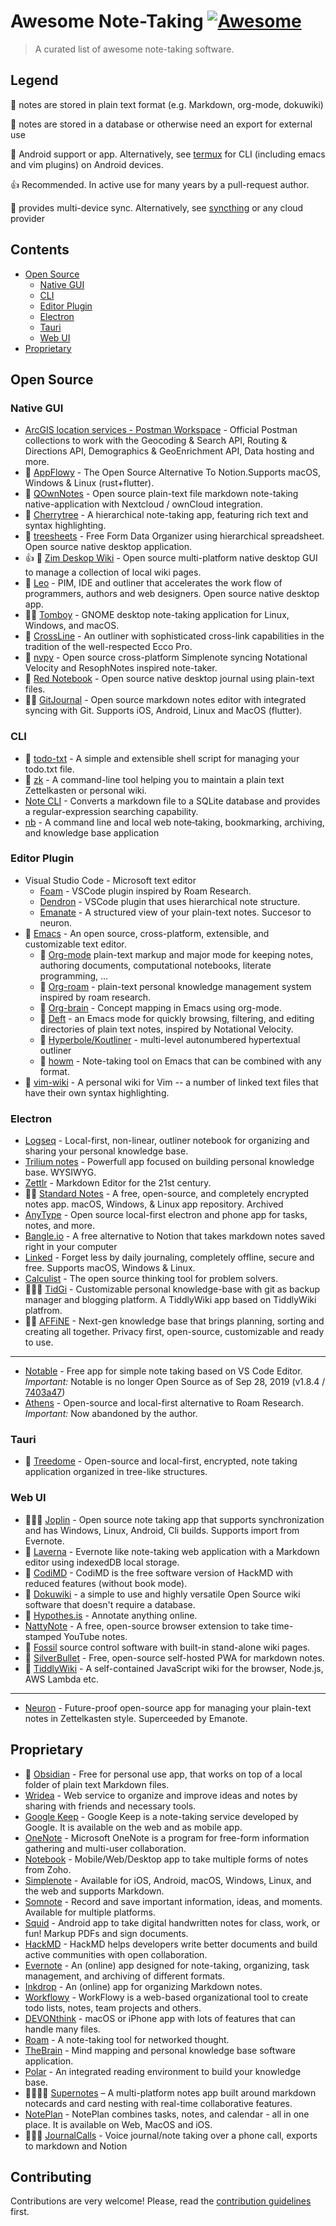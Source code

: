 # Awesome Note-Taking [![Awesome](https://awesome.re/badge.svg)](https://awesome.re)

> A curated list of awesome note-taking software.

## Legend

  📖 notes are stored in plain text format (e.g. Markdown, org-mode, dokuwiki)

  📕 notes are stored in a database or otherwise need an export for external use

  🤖 Android support or app. Alternatively, see [termux](https://termux.dev/) for CLI (including emacs and vim plugins) on Android devices.

  👍 Recommended. In active use for many years by a pull-request author.

  🔁 provides multi-device sync. Alternatively, see [syncthing](https://syncthing.net/) or any cloud provider

## Contents

* [Open Source](#open-source)
  * [Native GUI](#native-gui)
  * [CLI](#cli)
  * [Editor Plugin](#editor-plugin)
  * [Electron](#electron)
  * [Tauri](#tauri)
  * [Web UI](#web-ui)
* [Proprietary](#proprietary)

## Open Source

### Native GUI
* [ArcGIS location services - Postman Workspace](https://www.postman.com/arcgis-developer/workspace/arcgis-location-services) - Official Postman collections to work with the Geocoding & Search API, Routing & Directions API, Demographics & GeoEnrichment API, Data hosting and more.
* 📕 [AppFlowy](https://github.com/AppFlowy-IO/AppFlowy) - The Open Source Alternative To Notion.Supports macOS, Windows & Linux (rust+flutter).
* 📖 [QOwnNotes](https://www.qownnotes.org/) - Open source plain-text file markdown note-taking native-application with Nextcloud / ownCloud integration.
* 📕 [Cherrytree](http://www.giuspen.com/cherrytree) - A hierarchical note-taking app, featuring rich text and syntax highlighting.
* 📕 [treesheets](https://github.com/aardappel/treesheets) -  Free Form Data Organizer using hierarchical spreadsheet. Open source native desktop application.
* 👍 📖 [Zim Deskop Wiki](https://zim-wiki.org/) - Open source multi-platform native desktop GUI to manage a collection of local wiki pages.
* 📕 [Leo](https://leo-editor.github.io/) - PIM, IDE and outliner that accelerates the work flow of programmers, authors and web designers. Open source native desktop app.
* 🤖🔁  [Tomboy](https://wiki.gnome.org/Apps/Tomboy) - GNOME desktop note-taking application for Linux, Windows, and macOS.
* 📕 [CrossLine](https://github.com/rochus-keller/CrossLine) - An outliner with sophisticated cross-link capabilities in the tradition of the well-respected Ecco Pro.
* 📖 [nvpy](https://github.com/cpbotha/nvpy) - Open source cross-platform Simplenote syncing Notational Velocity and ResophNotes inspired note-taker.
* 📖 [Red Notebook](https://rednotebook.app/) - Open source native desktop journal using plain-text files.
* 📖🤖 [GitJournal](https://github.com/GitJournal/GitJournal) - Open source markdown notes editor with integrated syncing with Git. Supports iOS, Android, Linux and MacOS (flutter).

### CLI
* 📖 [todo-txt](https://github.com/todotxt/todo.txt-cli) -  A simple and extensible shell script for managing your todo.txt file.
* 📖 [zk](https://github.com/mickael-menu/zk) - A command-line tool helping you to maintain a plain text Zettelkasten or personal wiki.
* [Note CLI](https://github.com/yuis-ice/note-cli) - Converts a markdown file to a SQLite database and provides a regular-expression searching capability.
* [nb](https://github.com/xwmx/nb) - A command line and local web note‑taking, bookmarking, archiving, and knowledge base application

### Editor Plugin
* Visual Studio Code - Microsoft text editor
  * [Foam](https://foambubble.github.io/) - VSCode plugin inspired by Roam Research.
  * [Dendron](https://github.com/dendronhq/dendron) - VSCode plugin that uses hierarchical note structure.
  * [Emanate](https://github.com/srid/emanote) - A structured view of your plain-text notes. Succesor to neuron.
* 🤖 [Emacs](https://www.gnu.org/software/emacs/) - An open source, cross-platform, extensible, and customizable text editor.
  * 📖 [Org-mode](https://orgmode.org/) plain-text markup and major mode for keeping notes, authoring documents, computational notebooks, literate programming, …
  * 📖 [Org-roam](https://www.orgroam.com/) - plain-text personal knowledge management system inspired by roam research.
  * 📖 [Org-brain](https://github.com/Kungsgeten/org-brain) - Concept mapping in Emacs using org-mode.
  * 📖 [Deft](https://github.com/jrblevin/deft) - an Emacs mode for quickly browsing, filtering, and editing directories of plain text notes, inspired by Notational Velocity.
  * 📖 [Hyperbole/Koutliner](https://www.gnu.org/software/hyperbole/) - multi-level autonumbered hypertextual outliner
  * 📖 [howm](https://kaorahi.github.io/howm/) - Note-taking tool on Emacs that can be combined with any format.
* 📖 [vim-wiki](https://github.com/vimwiki/vimwiki) - A personal wiki for Vim -- a number of linked text files that have their own syntax highlighting.

### Electron
* [Logseq](https://github.com/logseq/logseq) - Local-first, non-linear, outliner notebook for organizing and sharing your personal knowledge base.
* [Trilium notes](https://github.com/zadam/trilium) - Powerfull app focused on building personal knowledge base. WYSIWYG.
* [Zettlr](https://www.zettlr.com/) - Markdown Editor for the 21st century.
* 🤖🔁  [Standard Notes](https://github.com/standardnotes/app) - A free, open-source, and completely encrypted notes app. macOS, Windows, & Linux app repository. Archived 
* [AnyType](https://anytype.io/) - Open source local-first electron and phone app for  tasks, notes, and more.
* [Bangle.io](https://bangle.io) - A free alternative to Notion that takes markdown notes saved right in your computer
* [Linked](https://github.com/lostdesign/linked) - Forget less by daily journaling, completely offline, secure and free. Supports macOS, Windows & Linux.
* [Calculist](https://calculist.io/) - The open source thinking tool for problem solvers.
* 📖🤖🔁 [TidGi](https://github.com/tiddly-gittly/TidGi-Desktop) - Customizable personal knowledge-base with git as backup manager and blogging platform. A TiddlyWiki app based on TiddlyWiki platfrom.
* 📕🔁 [AFFiNE](https://github.com/toeverything/AFFiNE) - Next-gen knowledge base that brings planning, sorting and creating all together. Privacy first, open-source, customizable and ready to use. 
---
* [Notable](https://notable.app/) - Free app for simple note taking based on VS Code Editor. *Important:* Notable is no longer Open Source as of Sep 28, 2019 (v1.8.4 / [7403a47](https://github.com/notable/notable/commit/7403a47f7602860d227268dda08e3b6f504fd30c))
* [Athens](https://github.com/athensresearch/athens) - Open-source and local-first alternative to Roam Research. *Important:* Now abandoned by the author.

### Tauri
* 📕 [Treedome](https://codeberg.org/solver-orgz/treedome) - Open-source and local-first, encrypted, note taking application organized in tree-like structures.

### Web UI
* 📖🤖🔁  [Joplin](https://joplinapp.org/) - Open source note taking app that supports synchronization and has Windows, Linux, Android, Cli builds. Supports import from Evernote.
* 📕 [Laverna](https://laverna.cc) - Evernote like note-taking web application with a Markdown editor using indexedDB local storage.
* 📖 [CodiMD](https://github.com/hackmdio/codimd) - CodiMD is the free software version of HackMD with reduced features (without book mode).
* 📖 [Dokuwiki](https://www.dokuwiki.org/dokuwiki) - a simple to use and highly versatile Open Source wiki software that doesn't require a database.
* 📕 [Hypothes.is](https://hypothes.is/) - Annotate anything online.
* [NattyNote](https://github.com/ahmedelq/NattyNote) -  A free, open-source browser extension to take time-stamped YouTube notes.
* 📖 [Fossil](https://www2.fossil-scm.org/home/doc/trunk/www/index.wiki) source control software with built-in stand-alone wiki pages. 
* 📖 [SilverBullet](https://github.com/silverbulletmd/silverbullet) - Free, open-source self-hosted PWA for markdown notes.
* 📖 [TiddlyWiki](https://github.com/TiddlyWiki/TiddlyWiki5) - A self-contained JavaScript wiki for the browser, Node.js, AWS Lambda etc. 
---
* [Neuron](https://neuron.zettel.page/) - Future-proof open-source app for managing your plain-text notes in Zettelkasten style. Superceeded by Emanote.

## Proprietary

* 📖 [Obsidian](https://obsidian.md/) - Free for personal use app, that works on top of a local folder of plain text Markdown files.
* [Wridea](http://wridea.com) - Web service to organize and improve ideas and notes by sharing with friends and necessary tools.
* [Google Keep](https://keep.google.com) - Google Keep is a note-taking service developed by Google. It is available on the web and as mobile app.
* [OneNote](https://www.onenote.com) - Microsoft OneNote is a program for free-form information gathering and multi-user collaboration.
* [Notebook](https://www.zoho.com/notebook) - Mobile/Web/Desktop app to take multiple forms of notes from Zoho.
* [Simplenote](http://simplenote.com) - Available for iOS, Android, macOS, Windows, Linux, and the web and supports Markdown.
* [Somnote](http://somcloud.com/about/somnote) - Record and save important information, ideas, and moments. Available for multiple platforms.
* [Squid](http://squidnotes.com) - Android app to take digital handwritten notes for class, work, or fun! Markup PDFs and sign documents.
* [HackMD](https://hackmd.io) - HackMD helps developers write better documents and build active communities with open collaboration.
* [Evernote](https://www.evernote.com) - An (online) app designed for note-taking, organizing, task management, and archiving of different formats.
* [Inkdrop](https://www.inkdrop.info) - An (online) app for organizing Markdown notes.
* [Workflowy](https://workflowy.com) - WorkFlowy is a web-based organizational tool to create todo lists, notes, team projects and others.
* [DEVONthink](https://www.devontechnologies.com/apps/devonthink) - macOS or iPhone app with lots of features that can handle many files.
* [Roam](https://roamresearch.com/) - A note-taking tool for networked thought.
* [TheBrain](https://www.thebrain.com/) - Mind mapping and personal knowledge base software application.
* [Polar](https://getpolarized.io/) - An integrated reading environment to build your knowledge base.
* 📖📕🤖🔁 [Supernotes](https://supernotes.app) – A multi-platform notes app built around markdown notecards and card nesting with real-time collaborative features.
* [NotePlan](https://noteplan.co) - NotePlan combines tasks, notes, and calendar - all in one place. It is available on Web, MacOS and iOS.
* 📕🤖🔁 [JournalCalls](https://journalcalls.com) - Voice journal/note taking over a phone call, exports to markdown and Notion

## Contributing

Contributions are very welcome! Please, read the [contribution guidelines](contributing.md) first.

